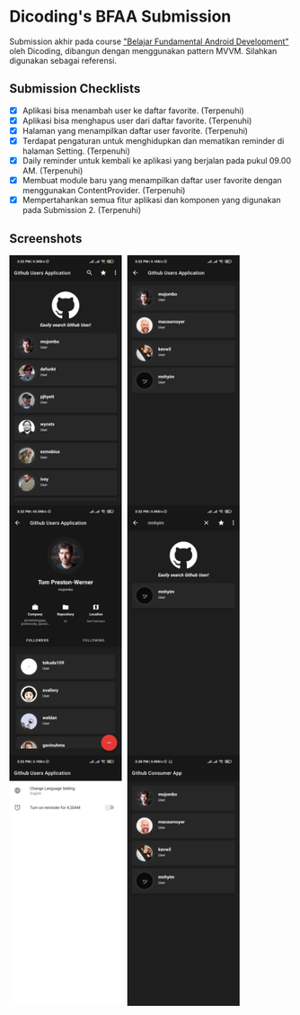 # Dicoding's BFAA Submission

Submission akhir pada course ["Belajar Fundamental Android Development"](https://www.dicoding.com/academies/14) oleh Dicoding, dibangun dengan menggunakan pattern MVVM. Silahkan digunakan sebagai referensi.
     
## Submission Checklists
- [x] Aplikasi bisa menambah user ke daftar favorite. (Terpenuhi)
- [x] Aplikasi bisa menghapus user dari daftar favorite. (Terpenuhi)
- [x] Halaman yang menampilkan daftar user favorite. (Terpenuhi)
- [x] Terdapat pengaturan untuk menghidupkan dan mematikan reminder di halaman Setting. (Terpenuhi)
- [x] Daily reminder untuk kembali ke aplikasi yang berjalan pada pukul 09.00 AM. (Terpenuhi)
- [x] Membuat module baru yang menampilkan daftar user favorite dengan menggunakan ContentProvider. (Terpenuhi)
- [x] Mempertahankan semua fitur aplikasi dan komponen yang digunakan pada Submission 2. (Terpenuhi)

## Screenshots
<img src="https://github.com/mnhyim/Dicoding-BFAA-Submission/blob/main/screenshots/001.jpeg"
     alt="Main Screen"
     style="float: left; margin-right: 10px;"
     width="200" />
<img src="https://github.com/mnhyim/Dicoding-BFAA-Submission/blob/main/screenshots/002.jpeg"
     alt="Favorites Screen"
     style="float: left; margin-right: 10px;"
     width="200" />
<img src="https://github.com/mnhyim/Dicoding-BFAA-Submission/blob/main/screenshots/003.jpeg"
     alt="Detail Screen"
     style="float: left; margin-right: 10px;"
     width="200" />
<br>
<img src="https://github.com/mnhyim/Dicoding-BFAA-Submission/blob/main/screenshots/004.jpeg"
     alt="Search Screen"
     style="float: left; margin-right: 10px;"
     width="200" />
<img src="https://github.com/mnhyim/Dicoding-BFAA-Submission/blob/main/screenshots/005.jpeg"
     alt="Setting Screen"
     style="float: left; margin-right: 10px;"
     width="200" />
<img src="https://github.com/mnhyim/Dicoding-BFAA-Submission/blob/main/screenshots/006.jpeg"
     alt="Consumer Apps"
     style="float: left; margin-right: 10px;"
     width="200" />
